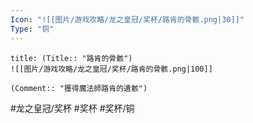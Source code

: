```yaml
---
Icon: "![[图片/游戏攻略/龙之皇冠/奖杯/路肯的骨骸.png|30]]"
Type: "铜"
---
```

```ad-common-bronze-trophy
title: (Title:: "路肯的骨骸")
![[图片/游戏攻略/龙之皇冠/奖杯/路肯的骨骸.png|100]]

(Comment:: "獲得魔法師路肯的遺骸")
```

#龙之皇冠/奖杯 #奖杯 #奖杯/铜
